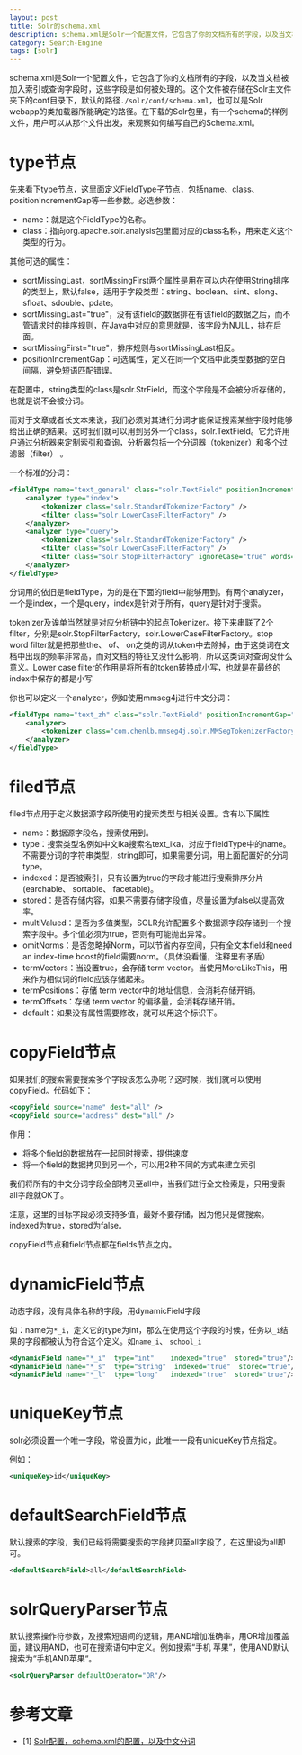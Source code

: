 ```yaml
---
layout: post
title: Solr的schema.xml
description: schema.xml是Solr一个配置文件，它包含了你的文档所有的字段，以及当文档被加入索引或查询字段时，这些字段是如何被处理的。
category: Search-Engine
tags: [solr]
---
```


schema.xml是Solr一个配置文件，它包含了你的文档所有的字段，以及当文档被加入索引或查询字段时，这些字段是如何被处理的。这个文件被存储在Solr主文件夹下的conf目录下，默认的路径`./solr/conf/schema.xml`，也可以是Solr webapp的类加载器所能确定的路径。在下载的Solr包里，有一个schema的样例文件，用户可以从那个文件出发，来观察如何编写自己的Schema.xml。

# type节点

先来看下type节点，这里面定义FieldType子节点，包括name、class、positionIncrementGap等一些参数。必选参数：

- name：就是这个FieldType的名称。
- class：指向org.apache.solr.analysis包里面对应的class名称，用来定义这个类型的行为。

其他可选的属性： 

- sortMissingLast，sortMissingFirst两个属性是用在可以内在使用String排序的类型上，默认false，适用于字段类型：string、boolean、sint、slong、sfloat、sdouble、pdate。
- sortMissingLast="true"，没有该field的数据排在有该field的数据之后，而不管请求时的排序规则，在Java中对应的意思就是，该字段为NULL，排在后面。
- sortMissingFirst="true"，排序规则与sortMissingLast相反。
- positionIncrementGap：可选属性，定义在同一个文档中此类型数据的空白间隔，避免短语匹配错误。

在配置中，string类型的class是solr.StrField，而这个字段是不会被分析存储的，也就是说不会被分词。

而对于文章或者长文本来说，我们必须对其进行分词才能保证搜索某些字段时能够给出正确的结果。这时我们就可以用到另外一个class，solr.TextField。它允许用户通过分析器来定制索引和查询，分析器包括一个分词器（tokenizer）和多个过滤器（filter） 。

一个标准的分词：

```xml
<fieldType name="text_general" class="solr.TextField" positionIncrementGap="100">
    <analyzer type="index">
        <tokenizer class="solr.StandardTokenizerFactory" />
        <filter class="solr.LowerCaseFilterFactory" />
    </analyzer>
    <analyzer type="query">
        <tokenizer class="solr.StandardTokenizerFactory" />
        <filter class="solr.LowerCaseFilterFactory" />
        <filter class="solr.StopFilterFactory" ignoreCase="true" words="stopwords.txt" enablePositionIncrements="true" />
    </analyzer>
</fieldType>
```

分词用的依旧是fieldType，为的是在下面的field中能够用到。有两个analyzer，一个是index，一个是query，index是针对于所有，query是针对于搜索。

tokenizer及诶单当然就是对应分析链中的起点Tokenizer。接下来串联了2个filter，分别是solr.StopFilterFactory，solr.LowerCaseFilterFactory。stop word filter就是把那些the、 of、 on之类的词从token中去除掉，由于这类词在文档中出现的频率非常高，而对文档的特征又没什么影响，所以这类词对查询没什么意义。Lower case filter的作用是将所有的token转换成小写，也就是在最终的index中保存的都是小写

你也可以定义一个analyzer，例如使用mmseg4j进行中文分词：

```xml
<fieldType name="text_zh" class="solr.TextField" positionIncrementGap="100">
    <analyzer> 
        <tokenizer class="com.chenlb.mmseg4j.solr.MMSegTokenizerFactory" mode="complex" />
    </analyzer>
</fieldType>
```

# filed节点

filed节点用于定义数据源字段所使用的搜索类型与相关设置。含有以下属性

- name：数据源字段名，搜索使用到。
- type：搜索类型名例如中文ika搜索名text_ika，对应于fieldType中的name。不需要分词的字符串类型，string即可，如果需要分词，用上面配置好的分词type。
- indexed：是否被索引，只有设置为true的字段才能进行搜索排序分片(earchable、 sortable、 facetable)。
- stored：是否存储内容，如果不需要存储字段值，尽量设置为false以提高效率。
- multiValued：是否为多值类型，SOLR允许配置多个数据源字段存储到一个搜索字段中。多个值必须为true，否则有可能抛出异常。
- omitNorms：是否忽略掉Norm，可以节省内存空间，只有全文本field和need an index-time boost的field需要norm。（具体没看懂，注释里有矛盾）
- termVectors：当设置true，会存储 term vector。当使用MoreLikeThis，用来作为相似词的field应该存储起来。
- termPositions：存储 term vector中的地址信息，会消耗存储开销。
- termOffsets：存储 term vector 的偏移量，会消耗存储开销。
- default：如果没有属性需要修改，就可以用这个标识下。

# copyField节点

如果我们的搜索需要搜索多个字段该怎么办呢？这时候，我们就可以使用copyField。代码如下：

```xml
<copyField source="name" dest="all" />
<copyField source="address" dest="all" />
```

作用：

- 将多个field的数据放在一起同时搜索，提供速度
- 将一个field的数据拷贝到另一个，可以用2种不同的方式来建立索引

我们将所有的中文分词字段全部拷贝至all中，当我们进行全文检索是，只用搜索all字段就OK了。

注意，这里的目标字段必须支持多值，最好不要存储，因为他只是做搜索。indexed为true，stored为false。

copyField节点和field节点都在fields节点之内。

# dynamicField节点

动态字段，没有具体名称的字段，用dynamicField字段

如：name为`*_i`，定义它的type为int，那么在使用这个字段的时候，任务以`_i`结果的字段都被认为符合这个定义。如`name_i`、 `school_i`

```xml
<dynamicField name="*_i"  type="int"    indexed="true"  stored="true"/> 
<dynamicField name="*_s"  type="string"  indexed="true"  stored="true"/>
<dynamicField name="*_l"  type="long"   indexed="true"  stored="true"/>
```

# uniqueKey节点

solr必须设置一个唯一字段，常设置为id，此唯一一段有uniqueKey节点指定。

例如：

```xml
<uniqueKey>id</uniqueKey>
```

# defaultSearchField节点

默认搜索的字段，我们已经将需要搜索的字段拷贝至all字段了，在这里设为all即可。

```xml
<defaultSearchField>all</defaultSearchField>
```

# solrQueryParser节点

默认搜索操作符参数，及搜索短语间的逻辑，用AND增加准确率，用OR增加覆盖面，建议用AND，也可在搜索语句中定义。例如搜索“手机 苹果”，使用AND默认搜索为“手机AND苹果“。

```xml
<solrQueryParser defaultOperator="OR"/> 
```

# 参考文章

- [1] [Solr配置，schema.xml的配置，以及中文分词](http://www.cnblogs.com/wrt2010/archive/2012/11/14/2769521.html)
